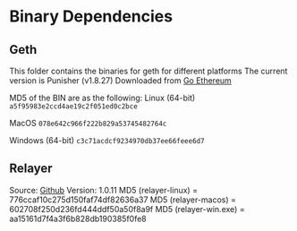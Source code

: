 Binary Dependencies
===================

Geth
----

This folder contains the binaries for geth for different platforms
The current version is Punisher (v1.8.27)
Downloaded from [Go Ethereum](https://geth.ethereum.org/downloads/)

MD5 of the BIN are as the following:
Linux (64-bit)
`a5f95983e2ccd4ae19c2f051ed0c2bce`

MacOS
`078e642c966f222b829a53745482764c`

Windows (64-bit)
`c3c71acdcf9234970db37ee66feee6d7`


Relayer
-------

Source: [Github](https://www.github.com/syscoin/relayer/)
Version: 1.0.11
MD5 (relayer-linux) = 776ccaf10c275d150faf74df82636a37
MD5 (relayer-macos) = 602708f250d236fd444ddf50a50f8a9f
MD5 (relayer-win.exe) = aa15161d7f4a3f6b828db190385f0fe8
